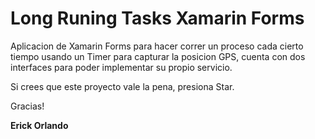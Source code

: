 # Long Runing Tasks Xamarin Forms
Aplicacion de Xamarin Forms para hacer correr un proceso cada cierto tiempo usando un Timer para capturar la posicion GPS, cuenta con dos
interfaces para poder implementar su propio servicio.

Si crees que este proyecto vale la pena, presiona Star.

Gracias!

**Erick Orlando**
